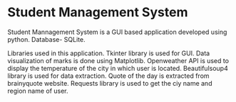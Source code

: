 # Student Management System
Student Mannagement System is a GUI based application developed using python. 
Database- SQLite.

Libraries used in this application.
Tkinter library is used for GUI.
Data visualization of marks is done using Matplotlib.
Openweather API is used to display the temperature of the city in which user is located.
Beautifulsoup4 library is used for data extraction. Quote of the day is extracted from brainyquote website.
Requests library is used to get the ciy name and region name of user.
